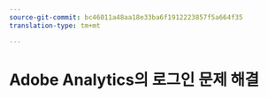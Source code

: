 ```yaml
---
source-git-commit: bc46011a48aa18e33ba6f1912223857f5a664f35
translation-type: tm+mt

---
```

<!-- To do: Migrate existing content from https://helpx.adobe.com/analytics/kb/unable-to-login-into-adobe-analytics.html -->

# Adobe Analytics의 로그인 문제 해결
